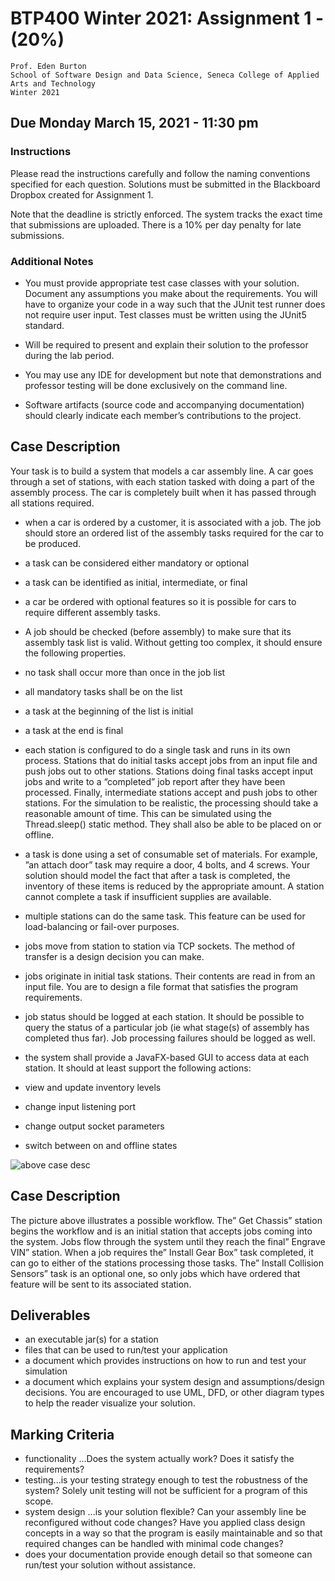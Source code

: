 # BTP400 Winter 2021: Assignment 1 - (20%)

```
Prof. Eden Burton
School of Software Design and Data Science, Seneca College of Applied Arts and Technology
Winter 2021
```
## Due Monday March 15, 2021 - 11:30 pm

### Instructions
Please read the instructions carefully and follow the naming conventions specified for each question. Solutions must be submitted in the Blackboard Dropbox created for Assignment 1.

Note that the deadline is strictly enforced. The system tracks the exact time that submissions are uploaded. There is a 10% per day penalty for late submissions.

### Additional Notes
- You must provide appropriate test case classes with your solution. Document any assumptions you make about the requirements. You will have to organize your code in a way such that the JUnit test runner does not require user input. Test classes must be written using the JUnit5 standard.

- Will be required to present and explain their solution to the professor during the lab period.

- You may use any IDE for development but note that demonstrations and professor testing will be done exclusively on the command line.

- Software artifacts (source code and accompanying documentation) should clearly indicate each member’s contributions to the project.

## Case Description

Your task is to build a system that models a car assembly line. A car goes through a set of stations, with each station tasked with doing a part of the assembly process. The car is completely built when it has passed through all stations required.

- when a car is ordered by a customer, it is associated with a job. The job should store an ordered list of the assembly tasks required for the car to be produced.
- a task can be considered either mandatory or optional
- a task can be identified as initial, intermediate, or final
- a car be ordered with optional features so it is possible for cars to require different assembly tasks.
- A job should be checked (before assembly) to make sure that its assembly task list is valid. Without getting too complex, it should ensure the following properties.
- no task shall occur more than once in the job list
- all mandatory tasks shall be on the list
- a task at the beginning of the list is initial
- a task at the end is final

- each station is configured to do a single task and runs in its own process. Stations that do initial tasks accept jobs from an input file and push jobs out to other stations. Stations doing final tasks accept input jobs and write to a “completed” job report after they have been processed. Finally, intermediate stations accept and push jobs to other stations. For the simulation to be realistic, the processing should take a reasonable amount of time. This can be simulated using the Thread.sleep() static method. They shall also be able to be placed on or offline.
- a task is done using a set of consumable set of materials. For example, ”an attach door” task may require a door, 4 bolts, and 4 screws. Your solution should model the fact that after a task is completed, the inventory of these items is reduced by the appropriate amount. A station cannot complete a task if insufficient supplies are available.
- multiple stations can do the same task. This feature can be used for load-balancing or fail-over purposes.
- jobs move from station to station via TCP sockets. The method of transfer is a design decision you can make.
- jobs originate in initial task stations. Their contents are read in from an input file. You are to design a file format that satisfies the program requirements.
- job status should be logged at each station. It should be possible to query the status of a particular job (ie what stage(s) of assembly has completed thus far). Job processing failures should be logged as well.
- the system shall provide a JavaFX-based GUI to access data at each station. It should at least support the following actions:
- view and update inventory levels
- change input listening port
- change output socket parameters
- switch between on and offline states


![above case desc](https://user-images.githubusercontent.com/34140955/112237268-b1802080-8c18-11eb-9157-b9975095ce08.png)

## Case Description

The picture above illustrates a possible workflow. The” Get Chassis” station begins the workflow and is an initial station that accepts jobs coming into the system. Jobs flow through the system until they reach the final” Engrave VIN” station. When a job requires the” Install Gear Box” task completed, it can go to either of the stations processing those tasks. The” Install Collision Sensors” task is an optional one, so only jobs which have ordered that feature will be sent to its associated station.

## Deliverables

- an executable jar(s) for a station
- files that can be used to run/test your application
- a document which provides instructions on how to run and test your simulation
- a document which explains your system design and assumptions/design decisions. You are encouraged to use UML, DFD, or other diagram types to help the reader visualize your solution.

## Marking Criteria
- functionality ...Does the system actually work? Does it satisfy the requirements?
- testing...is your testing strategy enough to test the robustness of the system? Solely unit testing will not be sufficient for a program of this scope.
- system design ...is your solution flexible? Can your assembly line be reconfigured without code changes? Have you applied class design concepts in a way so that the program is easily maintainable and so that required changes can be handled with minimal code changes?
- does your documentation provide enough detail so that someone can run/test your solution without assistance.


